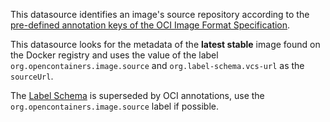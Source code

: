 This datasource identifies an image's source repository according to the [pre-defined annotation keys of the OCI Image Format Specification](https://github.com/opencontainers/image-spec/blob/main/annotations.md).

This datasource looks for the metadata of the **latest stable** image found on the Docker registry and uses the value of the label `org.opencontainers.image.source` and `org.label-schema.vcs-url` as the `sourceUrl`.

The [Label Schema](https://label-schema.org/) is superseded by OCI annotations, use the `org.opencontainers.image.source` label if possible.
